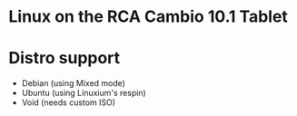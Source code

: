 # Linux on the RCA Cambio 10.1 Tablet

# Distro support
- Debian (using Mixed mode)
- Ubuntu (using Linuxium's respin)
- Void (needs custom ISO)


